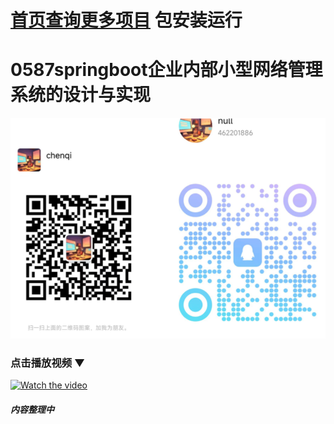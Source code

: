 # [首页查询更多项目](https://github.com/GraduationProject-springboot) 包安装运行


# 0587springboot企业内部小型网络管理系统的设计与实现

![picture](https://raw.githubusercontent.com/GraduationProject-springboot/.github/main/img/wx.png)

### 点击播放视频 ▼
[![Watch the video](https://i.sstatic.net/Vp2cE.png)](https://www.bilibili.com/video/BV1eMbYemE1U?p=84)


#####   内容整理中  












